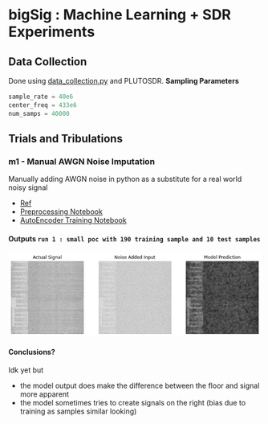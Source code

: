 







# bigSig : Machine Learning + SDR Experiments 



## Data Collection 

Done using [data_collection.py](./data_collection.py) and PLUTOSDR. 
__Sampling Parameters__

``` python
sample_rate = 40e6
center_freq = 433e6
num_samps = 40000 
```

## Trials and Tribulations 

### m1 - Manual AWGN Noise Imputation 
Manually adding AWGN noise in python as a substitute for a real world noisy signal 
- [Ref](https://pysdr.org/content/noise.html)<br/>
- [Preprocessing Notebook](./m1_preprocessing.ipynb)<br/>
- [AutoEncoder Training Notebook](./m1_train_colab.ipynb) <br/>

#### Outputs `run 1 : small poc with 190 training sample and 10 test samples`
![op1](./assets/m1_op1.png)



#### Conclusions? 
Idk yet but 
- the model output does make the difference between the floor and signal more apparent 
- the model sometimes tries to create signals on the right (bias due to training as samples similar looking)
